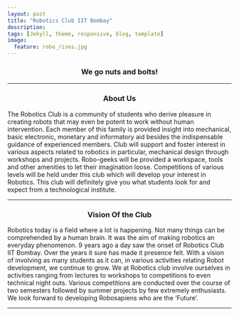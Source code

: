 ```yaml
---
layout: post
title: "Robotics Club IIT Bombay"
description: 
tags: [Jekyll, theme, responsive, blog, template]
image:
  feature: robo_rises.jpg
---
```

### <center>We go nuts and bolts!</center>

- - - -

### <center> About Us </center>
The Robotics Club is a community of students who derive pleasure in creating robots that may even be potent to work without human intervention. Each member of this family is provided insight into mechanical, basic electronic, monetary and informatory aid besides the indispensable guidance of experienced members. Club will support and foster interest in various aspects related to robotics in particular, mechanical design through workshops and projects. Robo-geeks will be provided a workspace, tools and other amenities to let their imagination loose. Competitions of various levels will be held under this club which will develop your interest in Robotics. This club will definitely give you what students look for and expect from a technological institute. 

- - - - 

### <center> Vision Of the Club </center>

Robotics today is a field where a lot is happening. Not many things can be comprehended by a human brain. It was the aim of making robotics an everyday phenomenon. 9 years ago a day saw the onset of Robotics Club IIT Bombay. Over the years it sure has made it presence felt. With a vision of involving as many students as it can, in various activities relating Robot development, we continue to grow. We at Robotics club involve ourselves in activities ranging from lectures to workshops to competitions to even technical night outs. Various competitions are conducted over the course of two semesters followed by summer projects by few extremely enthusiasts. We look forward to developing Robosapiens who are the ‘Future’.

- - - -

